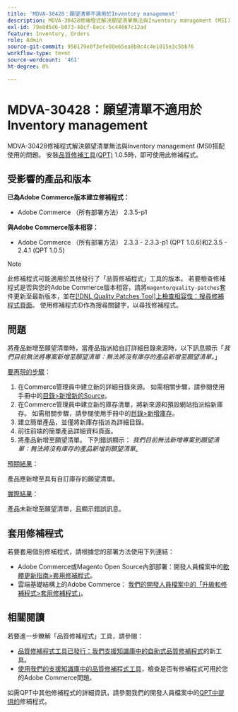 ```yaml
---
title: 'MDVA-30428：願望清單不適用於Inventory management'
description: MDVA-30428修補程式解決願望清單無法與Inventory management (MSI)搭配使用的問題。 安裝[Quality Patches Tool (QPT)](/help/announcements/adobe-commerce-announcements/magento-quality-patches-released-new-tool-to-self-serve-quality-patches.md) 1.0.5後，即可使用此修補程式。
exl-id: 79e8d5d6-b073-48cf-8ecc-5c44667c12ad
feature: Inventory, Orders
role: Admin
source-git-commit: 958179e0f3efe08e65ea8b0c4c4e1015e3c5bb76
workflow-type: tm+mt
source-wordcount: '461'
ht-degree: 0%

---
```


# MDVA-30428：願望清單不適用於Inventory management

MDVA-30428修補程式解決願望清單無法與Inventory management (MSI)搭配使用的問題。 安裝[品質修補工具(QPT)](/help/announcements/adobe-commerce-announcements/magento-quality-patches-released-new-tool-to-self-serve-quality-patches.md) 1.0.5時，即可使用此修補程式。

## 受影響的產品和版本

**已為Adobe Commerce版本建立修補程式：**

* Adobe Commerce （所有部署方法） 2.3.5-p1

**與Adobe Commerce版本相容：**

* Adobe Commerce （所有部署方法） 2.3.3 - 2.3.3-p1 (QPT 1.0.6)和2.3.5 - 2.4.1 (QPT 1.0.5)

>[!NOTE]
>
>此修補程式可能適用於其他發行了「品質修補程式」工具的版本。 若要檢查修補程式是否與您的Adobe Commerce版本相容，請將`magento/quality-patches`套件更新至最新版本，並在[[!DNL Quality Patches Tool]上檢查相容性：搜尋修補程式頁面](https://devdocs.magento.com/quality-patches/tool.html#patch-grid)。 使用修補程式ID作為搜尋關鍵字，以尋找修補程式。

## 問題

將產品新增至願望清單時，當產品指派給自訂詳細目錄來源時，以下訊息顯示「*我們目前無法將專案新增至願望清單：無法將沒有庫存的產品新增至願望清單。*」

<u>要再現的步驟</u>：

1. 在Commerce管理員中建立新的詳細目錄來源。 如需相關步驟，請參閱使用手冊中的[目錄>新增新的Source](https://docs.magento.com/user-guide/catalog/inventory-sources-add.html?itm_source=merchdocs&amp;itm_medium=search_page&amp;itm_campaign=federated_search&amp;itm_term=new%20inventory%20source)。
1. 在Commerce管理員中建立新的庫存清單，將新來源和預設網站指派給新庫存。 如需相關步驟，請參閱使用手冊中的[目錄>新增庫存](https://docs.magento.com/user-guide/catalog/inventory-stock-add.html#add-new-stock)。
1. 建立簡單產品，並僅將新庫存指派為詳細目錄。
1. 前往前端的簡單產品詳細資料頁面。
1. 將產品新增至願望清單。 下列錯誤顯示： *我們目前無法新增專案到願望清單：無法將沒有庫存的產品新增到願望清單*。

<u>預期結果</u>：

產品應新增至具有自訂庫存的願望清單。

<u>實際結果</u>：

產品未新增至願望清單，且顯示錯誤訊息。

## 套用修補程式

若要套用個別修補程式，請根據您的部署方法使用下列連結：

* Adobe Commerce或Magento Open Source內部部署：開發人員檔案中的[軟體更新指南>套用修補程式](https://devdocs.magento.com/guides/v2.4/comp-mgr/patching/mqp.html)。
* 雲端基礎結構上的Adobe Commerce： [我們的開發人員檔案中的「升級和修補程式>套用修補程式」](https://devdocs.magento.com/cloud/project/project-patch.html)。

## 相關閱讀

若要進一步瞭解「品質修補程式」工具，請參閱：

* [品質修補程式工具已發行：我們支援知識庫中的自助式品質修補程式](/help/announcements/adobe-commerce-announcements/magento-quality-patches-released-new-tool-to-self-serve-quality-patches.md)的新工具。
* [使用我們的支援知識庫中的品質修補程式工具](/help/support-tools/patches-available-in-qpt-tool/check-patch-for-magento-issue-with-magento-quality-patches.md)，檢查是否有修補程式可用於您的Adobe Commerce問題。

如需QPT中其他修補程式的詳細資訊，請參閱我們的開發人員檔案中的[QPT中提供的](https://devdocs.magento.com/quality-patches/tool.html#patch-grid)修補程式。
